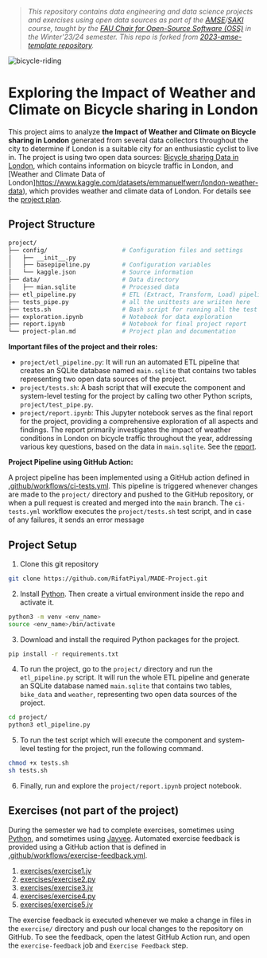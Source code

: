> _This repository contains data engineering and data science projects and exercises using open data sources as part of the [AMSE](https://oss.cs.fau.de/teaching/specific/amse/)/[SAKI](https://oss.cs.fau.de/teaching/specific/saki/) course, taught by the [FAU Chair for Open-Source Software (OSS)](https://oss.cs.fau.de/) in the Winter'23/24 semester. This repo is forked from [2023-amse-template repository](https://github.com/jvalue/2023-amse-template)._

![bicycle-riding](img/bicycle_riding.jpg)

# Exploring the Impact of Weather and Climate on Bicycle sharing in London

This project aims to analyze **the Impact of Weather and Climate on Bicycle sharing in London** generated from several data collectors throughout the city to determine if London is a suitable city for an enthusiastic cyclist to live in. The project is using two open data sources: [Bicycle sharing Data in London](https://www.kaggle.com/datasets/hmavrodiev/london-bike-sharing-dataset), which contains information on bicycle traffic in London, and [Weather and Climate Data of London]https://www.kaggle.com/datasets/emmanuelfwerr/london-weather-data), which provides weather and climate data of London. For details see the [project plan](/project/project-plan.md).

## Project Structure

```bash
project/
├── config/                     # Configuration files and settings
│   ├── __init__.py
│   ├── basepipeline.py         # Configuration variables
│   └── kaggle.json             # Source information
├── data/                       # Data directory
│   ├── mian.sqlite             # Processed data
├── etl_pipeline.py             # ETL (Extract, Transform, Load) pipeline modules
├── tests_pipe.py               # all the unittests are wriiten here
├── tests.sh                    # Bash script for running all the test cases
├── exploration.ipynb           # Notebook for data exploration
├── report.ipynb                # Notebook for final project report
└── project-plan.md             # Project plan and documentation
```

**Important files of the project and their roles:**

- `project/etl_pipeline.py`: It will run an automated ETL pipeline that creates an SQLite database named `main.sqlite` that contains two tables representing two open data sources of the project.
- `project/tests.sh`: A bash script that will execute the component and system-level testing for the project by calling two other Python scripts, `project/test_pipe.py`.
- `project/report.ipynb`: This Jupyter notebook serves as the final report for the project, providing a comprehensive exploration of all aspects and findings. The report primarily investigates the impact of weather conditions in London on bicycle traffic throughout the year, addressing various key questions, based on the data in `main.sqlite`. See the [report](project/report.ipynb).

**Project Pipeline using GitHub Action:** <br>

A project pipeline has been implemented using a GitHub action defined in [.github/workflows/ci-tests.yml](.github/workflows/ci-tests.yml). This pipeline is triggered whenever changes are made to the `project/` directory and pushed to the GitHub repository, or when a pull request is created and merged into the `main` branch. The `ci-tests.yml` workflow executes the `project/tests.sh` test script, and in case of any failures, it sends an error message

## Project Setup

1. Clone this git repository
```bash
git clone https://github.com/RifatPiyal/MADE-Project.git
```
2. Install [Python](https://www.python.org/). Then create a virtual environment inside the repo and activate it.
```bash
python3 -m venv <env_name>
source <env_name>/bin/activate
```
3. Download and install the required Python packages for the project.
```bash
pip install -r requirements.txt
```
4. To run the project, go to the `project/` directory and run the `etl_pipeline.py` script. It will run the whole ETL pipeline and generate an SQLite database named `main.sqlite` that contains two tables, `bike_data` and `weather`, representing two open data sources of the project.
```bash
cd project/
python3 etl_pipeline.py
```
5. To run the test script which will execute the component and system-level testing for the project, run the following command.
```bash
chmod +x tests.sh
sh tests.sh
```
6. Finally, run and explore the `project/report.ipynb` project notebook.

## Exercises (not part of the project)

During the semester we had to complete exercises, sometimes using [Python](https://www.python.org/), and sometimes using [Jayvee](https://github.com/jvalue/jayvee). Automated exercise feedback is provided using a GitHub action that is defined in [.github/workflows/exercise-feedback.yml](.github/workflows/exercise-feedback.yml).

1. [exercises/exercise1.jv](exercises/exercise1.jv)
2. [exercises/exercise2.py](exercises/exercise2.py)
3. [exercises/exercise3.jv](exercises/exercise3.jv)
4. [exercises/exercise4.py](exercises/exercise4.py)
5. [exercises/exercise5.jv](exercises/exercise5.jv)

The exercise feedback is executed whenever we make a change in files in the `exercise/` directory and push our local changes to the repository on GitHub. To see the feedback, open the latest GitHub Action run, and open the `exercise-feedback` job and `Exercise Feedback` step.
